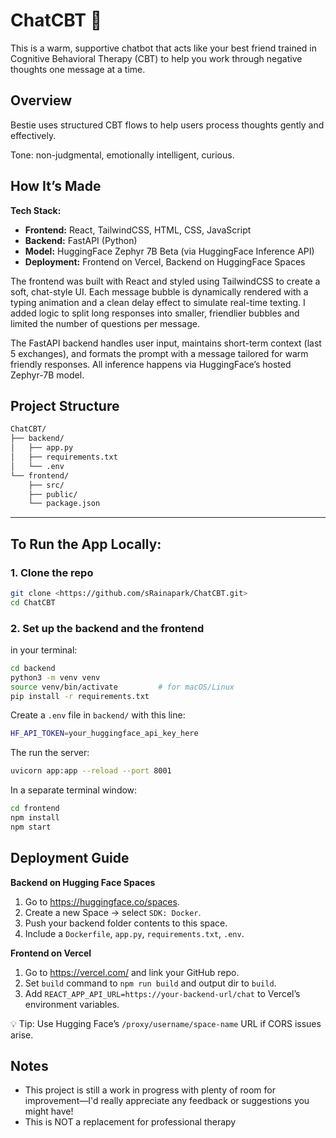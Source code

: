 # ChatCBT 💖

This is a warm, supportive chatbot that acts like your best friend trained in Cognitive Behavioral Therapy (CBT) to help you work through negative thoughts one message at a time.

## Overview

Bestie uses structured CBT flows to help users process thoughts gently and effectively.

Tone: non-judgmental, emotionally intelligent, curious.

## How It’s Made

**Tech Stack:**

- **Frontend:** React, TailwindCSS, HTML, CSS, JavaScript
- **Backend:** FastAPI (Python)
- **Model:** HuggingFace Zephyr 7B Beta (via HuggingFace Inference API)
- **Deployment:** Frontend on Vercel, Backend on HuggingFace Spaces

The frontend was built with React and styled using TailwindCSS to create a soft, chat-style UI. Each message bubble is dynamically rendered with a typing animation and a clean delay effect to simulate real-time texting. I added logic to split long responses into smaller, friendlier bubbles and limited the number of questions per message.

The FastAPI backend handles user input, maintains short-term context (last 5 exchanges), and formats the prompt with a message tailored for warm friendly responses. All inference happens via HuggingFace’s hosted Zephyr-7B model.

## Project Structure

```bash
ChatCBT/
├── backend/
│   ├── app.py
│   ├── requirements.txt
│   └── .env
└── frontend/
    ├── src/
    ├── public/
    └── package.json

```

---

## To Run the App Locally:

### 1. Clone the repo

```bash
git clone <https://github.com/sRainapark/ChatCBT.git>
cd ChatCBT
```

### 2. Set up the backend and the frontend

in your terminal: 

```bash
cd backend
python3 -m venv venv
source venv/bin/activate         # for macOS/Linux
pip install -r requirements.txt
```

Create a `.env` file in `backend/` with this line:

```bash
HF_API_TOKEN=your_huggingface_api_key_here
```

The run the server:

```bash
uvicorn app:app --reload --port 8001
```

In a separate terminal window:

```bash
cd frontend
npm install
npm start
```

## Deployment Guide

**Backend on Hugging Face Spaces**

1. Go to https://huggingface.co/spaces.
2. Create a new Space → select `SDK: Docker`.
3. Push your backend folder contents to this space.
4. Include a `Dockerfile`, `app.py`, `requirements.txt`, `.env`.

**Frontend on Vercel**

1. Go to https://vercel.com/ and link your GitHub repo.
2. Set `build` command to `npm run build` and output dir to `build`.
3. Add `REACT_APP_API_URL=https://your-backend-url/chat` to Vercel’s environment variables.

💡 Tip: Use Hugging Face’s `/proxy/username/space-name` URL if CORS issues arise.

## Notes

- This project is still a work in progress with plenty of room for improvement—I'd really appreciate any feedback or suggestions you might have!
- This is NOT a replacement for professional therapy
